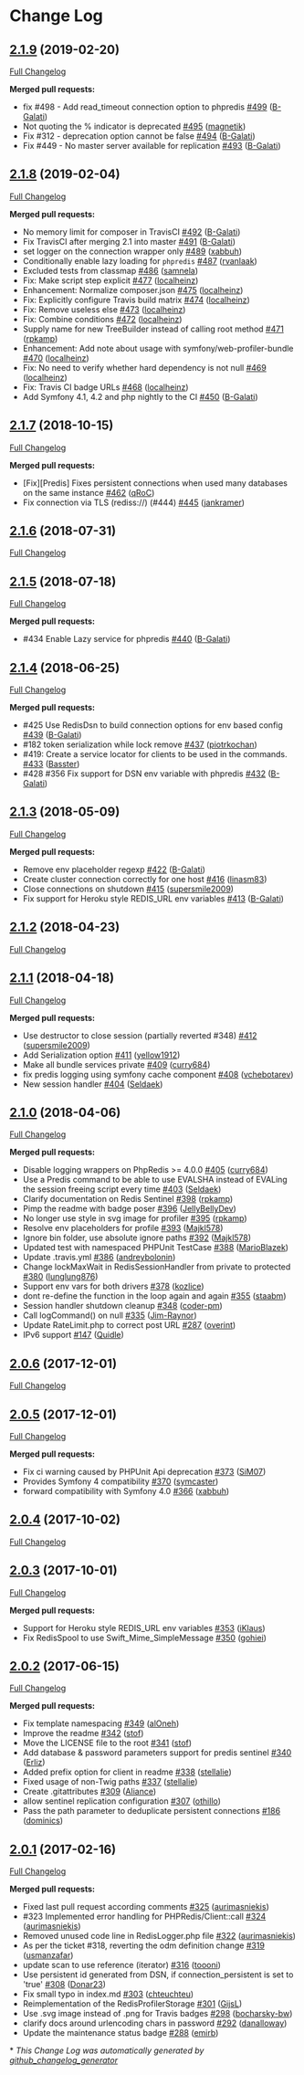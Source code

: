 # Change Log

## [2.1.9](https://github.com/snc/SncRedisBundle/tree/2.1.9) (2019-02-20)
[Full Changelog](https://github.com/snc/SncRedisBundle/compare/2.1.8...2.1.9)

**Merged pull requests:**

- fix \#498 - Add read\_timeout connection option to phpredis [\#499](https://github.com/snc/SncRedisBundle/pull/499) ([B-Galati](https://github.com/B-Galati))
- Not quoting the % indicator is deprecated [\#495](https://github.com/snc/SncRedisBundle/pull/495) ([magnetik](https://github.com/magnetik))
-  Fix \#312 - deprecation option cannot be false  [\#494](https://github.com/snc/SncRedisBundle/pull/494) ([B-Galati](https://github.com/B-Galati))
- Fix \#449 - No master server available for replication [\#493](https://github.com/snc/SncRedisBundle/pull/493) ([B-Galati](https://github.com/B-Galati))

## [2.1.8](https://github.com/snc/SncRedisBundle/tree/2.1.8) (2019-02-04)
[Full Changelog](https://github.com/snc/SncRedisBundle/compare/2.1.7...2.1.8)

**Merged pull requests:**

- No memory limit for composer in TravisCI [\#492](https://github.com/snc/SncRedisBundle/pull/492) ([B-Galati](https://github.com/B-Galati))
- Fix TravisCI after merging 2.1 into master [\#491](https://github.com/snc/SncRedisBundle/pull/491) ([B-Galati](https://github.com/B-Galati))
- set logger on the connection wrapper only [\#489](https://github.com/snc/SncRedisBundle/pull/489) ([xabbuh](https://github.com/xabbuh))
- Conditionally enable lazy loading for `phpredis` [\#487](https://github.com/snc/SncRedisBundle/pull/487) ([rvanlaak](https://github.com/rvanlaak))
- Excluded tests from classmap [\#486](https://github.com/snc/SncRedisBundle/pull/486) ([samnela](https://github.com/samnela))
- Fix: Make script step explicit [\#477](https://github.com/snc/SncRedisBundle/pull/477) ([localheinz](https://github.com/localheinz))
- Enhancement: Normalize composer.json [\#475](https://github.com/snc/SncRedisBundle/pull/475) ([localheinz](https://github.com/localheinz))
- Fix: Explicitly configure Travis build matrix [\#474](https://github.com/snc/SncRedisBundle/pull/474) ([localheinz](https://github.com/localheinz))
- Fix: Remove useless else [\#473](https://github.com/snc/SncRedisBundle/pull/473) ([localheinz](https://github.com/localheinz))
- Fix: Combine conditions [\#472](https://github.com/snc/SncRedisBundle/pull/472) ([localheinz](https://github.com/localheinz))
- Supply name for new TreeBuilder instead of calling root method [\#471](https://github.com/snc/SncRedisBundle/pull/471) ([rpkamp](https://github.com/rpkamp))
- Enhancement: Add note about usage with symfony/web-profiler-bundle [\#470](https://github.com/snc/SncRedisBundle/pull/470) ([localheinz](https://github.com/localheinz))
- Fix: No need to verify whether hard dependency is not null [\#469](https://github.com/snc/SncRedisBundle/pull/469) ([localheinz](https://github.com/localheinz))
- Fix: Travis CI badge URLs [\#468](https://github.com/snc/SncRedisBundle/pull/468) ([localheinz](https://github.com/localheinz))
- Add Symfony 4.1, 4.2 and php nightly to the CI [\#450](https://github.com/snc/SncRedisBundle/pull/450) ([B-Galati](https://github.com/B-Galati))

## [2.1.7](https://github.com/snc/SncRedisBundle/tree/2.1.7) (2018-10-15)
[Full Changelog](https://github.com/snc/SncRedisBundle/compare/2.1.6...2.1.7)

**Merged pull requests:**

- \[Fix\]\[Predis\] Fixes persistent connections when used many databases on the same instance [\#462](https://github.com/snc/SncRedisBundle/pull/462) ([qRoC](https://github.com/qRoC))
- Fix connection via TLS \(rediss://\) \(\#444\) [\#445](https://github.com/snc/SncRedisBundle/pull/445) ([jankramer](https://github.com/jankramer))

## [2.1.6](https://github.com/snc/SncRedisBundle/tree/2.1.6) (2018-07-31)
[Full Changelog](https://github.com/snc/SncRedisBundle/compare/2.1.5...2.1.6)

## [2.1.5](https://github.com/snc/SncRedisBundle/tree/2.1.5) (2018-07-18)
[Full Changelog](https://github.com/snc/SncRedisBundle/compare/2.1.4...2.1.5)

**Merged pull requests:**

- \#434 Enable Lazy service for phpredis [\#440](https://github.com/snc/SncRedisBundle/pull/440) ([B-Galati](https://github.com/B-Galati))

## [2.1.4](https://github.com/snc/SncRedisBundle/tree/2.1.4) (2018-06-25)
[Full Changelog](https://github.com/snc/SncRedisBundle/compare/2.1.3...2.1.4)

**Merged pull requests:**

- \#425 Use RedisDsn to build connection options for env based config  [\#439](https://github.com/snc/SncRedisBundle/pull/439) ([B-Galati](https://github.com/B-Galati))
-  \#182 token serialization while lock remove [\#437](https://github.com/snc/SncRedisBundle/pull/437) ([piotrkochan](https://github.com/piotrkochan))
- \#419: Create a service locator for clients to be used in the commands. [\#433](https://github.com/snc/SncRedisBundle/pull/433) ([Basster](https://github.com/Basster))
- \#428 \#356 Fix support for DSN env variable with phpredis [\#432](https://github.com/snc/SncRedisBundle/pull/432) ([B-Galati](https://github.com/B-Galati))

## [2.1.3](https://github.com/snc/SncRedisBundle/tree/2.1.3) (2018-05-09)
[Full Changelog](https://github.com/snc/SncRedisBundle/compare/2.1.2...2.1.3)

**Merged pull requests:**

- Remove env placeholder regexp [\#422](https://github.com/snc/SncRedisBundle/pull/422) ([B-Galati](https://github.com/B-Galati))
- Create cluster connection correctly for one host [\#416](https://github.com/snc/SncRedisBundle/pull/416) ([linasm83](https://github.com/linasm83))
- Close connections on shutdown [\#415](https://github.com/snc/SncRedisBundle/pull/415) ([supersmile2009](https://github.com/supersmile2009))
- Fix support for Heroku style REDIS\_URL env variables [\#413](https://github.com/snc/SncRedisBundle/pull/413) ([B-Galati](https://github.com/B-Galati))

## [2.1.2](https://github.com/snc/SncRedisBundle/tree/2.1.2) (2018-04-23)
[Full Changelog](https://github.com/snc/SncRedisBundle/compare/2.1.1...2.1.2)

## [2.1.1](https://github.com/snc/SncRedisBundle/tree/2.1.1) (2018-04-18)
[Full Changelog](https://github.com/snc/SncRedisBundle/compare/2.1.0...2.1.1)

**Merged pull requests:**

- Use destructor to close session \(partially reverted \#348\) [\#412](https://github.com/snc/SncRedisBundle/pull/412) ([supersmile2009](https://github.com/supersmile2009))
- Add Serialization option [\#411](https://github.com/snc/SncRedisBundle/pull/411) ([yellow1912](https://github.com/yellow1912))
- Make all bundle services private [\#409](https://github.com/snc/SncRedisBundle/pull/409) ([curry684](https://github.com/curry684))
- fix predis logging using symfony cache component [\#408](https://github.com/snc/SncRedisBundle/pull/408) ([vchebotarev](https://github.com/vchebotarev))
- New session handler [\#404](https://github.com/snc/SncRedisBundle/pull/404) ([Seldaek](https://github.com/Seldaek))

## [2.1.0](https://github.com/snc/SncRedisBundle/tree/2.1.0) (2018-04-06)
[Full Changelog](https://github.com/snc/SncRedisBundle/compare/2.0.6...2.1.0)

**Merged pull requests:**

- Disable logging wrappers on PhpRedis \>= 4.0.0 [\#405](https://github.com/snc/SncRedisBundle/pull/405) ([curry684](https://github.com/curry684))
- Use a Predis command to be able to use EVALSHA instead of EVALing the session freeing script every time [\#403](https://github.com/snc/SncRedisBundle/pull/403) ([Seldaek](https://github.com/Seldaek))
- Clarify documentation on Redis Sentinel [\#398](https://github.com/snc/SncRedisBundle/pull/398) ([rpkamp](https://github.com/rpkamp))
- Pimp the readme with badge poser [\#396](https://github.com/snc/SncRedisBundle/pull/396) ([JellyBellyDev](https://github.com/JellyBellyDev))
- No longer use style in svg image for profiler [\#395](https://github.com/snc/SncRedisBundle/pull/395) ([rpkamp](https://github.com/rpkamp))
- Resolve env placeholders for profile [\#393](https://github.com/snc/SncRedisBundle/pull/393) ([Majkl578](https://github.com/Majkl578))
- Ignore bin folder, use absolute ignore paths [\#392](https://github.com/snc/SncRedisBundle/pull/392) ([Majkl578](https://github.com/Majkl578))
- Updated test with namespaced PHPUnit TestCase [\#388](https://github.com/snc/SncRedisBundle/pull/388) ([MarioBlazek](https://github.com/MarioBlazek))
- Update .travis.yml [\#386](https://github.com/snc/SncRedisBundle/pull/386) ([andreybolonin](https://github.com/andreybolonin))
- Change lockMaxWait in RedisSessionHandler from private to protected [\#380](https://github.com/snc/SncRedisBundle/pull/380) ([lunglung876](https://github.com/lunglung876))
- Support env vars for both drivers [\#378](https://github.com/snc/SncRedisBundle/pull/378) ([kozlice](https://github.com/kozlice))
- dont re-define the function in the loop again and again [\#355](https://github.com/snc/SncRedisBundle/pull/355) ([staabm](https://github.com/staabm))
- Session handler shutdown cleanup [\#348](https://github.com/snc/SncRedisBundle/pull/348) ([coder-pm](https://github.com/coder-pm))
- Call logCommand\(\) on null [\#335](https://github.com/snc/SncRedisBundle/pull/335) ([Jim-Raynor](https://github.com/Jim-Raynor))
- Update RateLimit.php to correct post URL [\#287](https://github.com/snc/SncRedisBundle/pull/287) ([overint](https://github.com/overint))
- IPv6 support [\#147](https://github.com/snc/SncRedisBundle/pull/147) ([Quidle](https://github.com/Quidle))

## [2.0.6](https://github.com/snc/SncRedisBundle/tree/2.0.6) (2017-12-01)
[Full Changelog](https://github.com/snc/SncRedisBundle/compare/2.0.5...2.0.6)

## [2.0.5](https://github.com/snc/SncRedisBundle/tree/2.0.5) (2017-12-01)
[Full Changelog](https://github.com/snc/SncRedisBundle/compare/2.0.4...2.0.5)

**Merged pull requests:**

- Fix ci warning caused by PHPUnit Api deprecation [\#373](https://github.com/snc/SncRedisBundle/pull/373) ([SiM07](https://github.com/SiM07))
- Provides Symfony 4 compatibility [\#370](https://github.com/snc/SncRedisBundle/pull/370) ([symcaster](https://github.com/symcaster))
- forward compatibility with Symfony 4.0 [\#366](https://github.com/snc/SncRedisBundle/pull/366) ([xabbuh](https://github.com/xabbuh))

## [2.0.4](https://github.com/snc/SncRedisBundle/tree/2.0.4) (2017-10-02)
[Full Changelog](https://github.com/snc/SncRedisBundle/compare/2.0.3...2.0.4)

## [2.0.3](https://github.com/snc/SncRedisBundle/tree/2.0.3) (2017-10-01)
[Full Changelog](https://github.com/snc/SncRedisBundle/compare/2.0.2...2.0.3)

**Merged pull requests:**

- Support for Heroku style REDIS\_URL env variables [\#353](https://github.com/snc/SncRedisBundle/pull/353) ([iKlaus](https://github.com/iKlaus))
- Fix RedisSpool to use Swift\_Mime\_SimpleMessage [\#350](https://github.com/snc/SncRedisBundle/pull/350) ([gohiei](https://github.com/gohiei))

## [2.0.2](https://github.com/snc/SncRedisBundle/tree/2.0.2) (2017-06-15)
[Full Changelog](https://github.com/snc/SncRedisBundle/compare/2.0.1...2.0.2)

**Merged pull requests:**

- Fix template namespacing [\#349](https://github.com/snc/SncRedisBundle/pull/349) ([alOneh](https://github.com/alOneh))
- Improve the readme [\#342](https://github.com/snc/SncRedisBundle/pull/342) ([stof](https://github.com/stof))
- Move the LICENSE file to the root [\#341](https://github.com/snc/SncRedisBundle/pull/341) ([stof](https://github.com/stof))
- Add database & password parameters support for predis sentinel [\#340](https://github.com/snc/SncRedisBundle/pull/340) ([Erliz](https://github.com/Erliz))
- Added prefix option for client in readme [\#338](https://github.com/snc/SncRedisBundle/pull/338) ([stellalie](https://github.com/stellalie))
- Fixed usage of non-Twig paths [\#337](https://github.com/snc/SncRedisBundle/pull/337) ([stellalie](https://github.com/stellalie))
- Create .gitattributes [\#309](https://github.com/snc/SncRedisBundle/pull/309) ([Aliance](https://github.com/Aliance))
- allow sentinel replication configuration [\#307](https://github.com/snc/SncRedisBundle/pull/307) ([othillo](https://github.com/othillo))
- Pass the path parameter to deduplicate persistent connections [\#186](https://github.com/snc/SncRedisBundle/pull/186) ([dominics](https://github.com/dominics))

## [2.0.1](https://github.com/snc/SncRedisBundle/tree/2.0.1) (2017-02-16)
[Full Changelog](https://github.com/snc/SncRedisBundle/compare/2.0.0...2.0.1)

**Merged pull requests:**

- Fixed last pull request according comments [\#325](https://github.com/snc/SncRedisBundle/pull/325) ([aurimasniekis](https://github.com/aurimasniekis))
- \#323 Implemented error handling for PHPRedis/Client::call [\#324](https://github.com/snc/SncRedisBundle/pull/324) ([aurimasniekis](https://github.com/aurimasniekis))
- Removed unused code line in RedisLogger.php file [\#322](https://github.com/snc/SncRedisBundle/pull/322) ([aurimasniekis](https://github.com/aurimasniekis))
- As per the ticket \#318, reverting the odm definition change [\#319](https://github.com/snc/SncRedisBundle/pull/319) ([usmanzafar](https://github.com/usmanzafar))
- update scan to use reference \(iterator\) [\#316](https://github.com/snc/SncRedisBundle/pull/316) ([toooni](https://github.com/toooni))
- Use persistent id generated from DSN, if connection\_persistent is set to 'true' [\#308](https://github.com/snc/SncRedisBundle/pull/308) ([Donar23](https://github.com/Donar23))
- Fix small typo in index.md [\#303](https://github.com/snc/SncRedisBundle/pull/303) ([chteuchteu](https://github.com/chteuchteu))
- Reimplementation of the RedisProfilerStorage [\#301](https://github.com/snc/SncRedisBundle/pull/301) ([GijsL](https://github.com/GijsL))
- Use .svg image instead of .png for Travis badges [\#298](https://github.com/snc/SncRedisBundle/pull/298) ([bocharsky-bw](https://github.com/bocharsky-bw))
- clarify docs around urlencoding chars in password [\#292](https://github.com/snc/SncRedisBundle/pull/292) ([danalloway](https://github.com/danalloway))
- Update the maintenance status badge [\#288](https://github.com/snc/SncRedisBundle/pull/288) ([emirb](https://github.com/emirb))



\* *This Change Log was automatically generated by [github_changelog_generator](https://github.com/skywinder/Github-Changelog-Generator)*